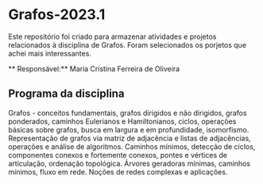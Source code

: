 # Grafos-2023.1

Este repositório foi criado para armazenar atividades e projetos relacionados à disciplina de Grafos. Foram selecionados os porjetos que achei mais interessantes. 

** Responsável:** Maria Cristina Ferreira de Oliveira

## Programa da disciplina
Grafos - conceitos fundamentais, grafos dirigidos e não dirigidos, grafos ponderados, caminhos Eulerianos e Hamiltonianos, ciclos, operações básicas sobre grafos, busca em largura e em profundidade, isomorfismo. Representação de grafos via matriz de adjacência e listas de adjacências, operações e análise de algoritmos. Caminhos mínimos, detecção de ciclos, componentes conexos e fortemente conexos, pontes e vértices de articulação, ordenação topológica. Árvores geradoras mínimas, caminhos mínimos, fluxo em rede. Noções de redes complexas e aplicações.
